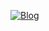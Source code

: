 <a href="#" target="_blank"> <img src="https://img.shields.io/badge/Blog-panen100-%23333?style=for-the-badge" alt="Blog" /> </a>
